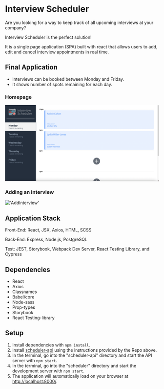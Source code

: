 # Interview Scheduler
Are you looking for a way to keep track of all upcoming interviews at your company?

Interview Scheduler is the perfect solution!

It is a single page application (SPA) built with react that allows users to add, edit and cancel interview appointments in real time.

## Final Application
- Interviews can be booked between Monday and Friday.
- It shows number of spots remaining for each day.

### Homepage
!['Homepage'](docs/Homepage.png?raw=true)

### Adding an interview
!['AddInterview'](docs/AddInterview.gif)

## Application Stack
Front-End: React, JSX, Axios, HTML, SCSS

Back-End: Express, Node.js, PostgreSQL

Test: JEST, Storybook, Webpack Dev Server, React Testing Library, and Cypress

## Dependencies
- React
- Axios
- Classnames
- Babel/core
- Node-sass
- Prop-types
- Storybook
- React Testing-library
## Setup

1. Install dependencies with `npm install`.
2. Install [scheduler-api](https://github.com/kukim96/scheduler-api) using the instructions provided by the Repo above.
3. In the terminal, go into the "scheduler-api" directory and start the API server with `npm start`.
4. In the terminal, go into the "scheduler" directory and start the development server with `npm start`.
5. The application will automatically load on your browser at <http://localhost:8000/>.


